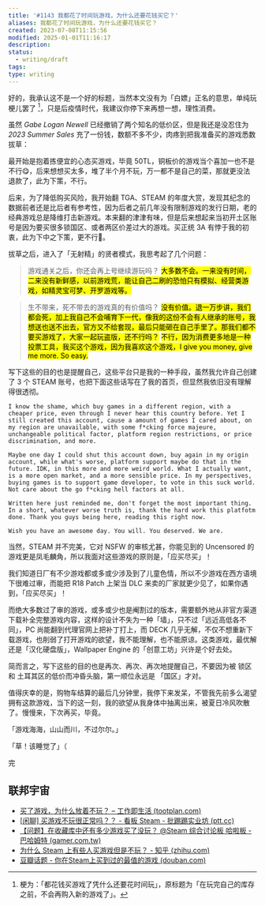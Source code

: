 ```yaml
---
title: '#1143 我都花了时间玩游戏，为什么还要花钱买它？'
aliases: 我都花了时间玩游戏，为什么还要花钱买它？
created: 2023-07-08T11:15:56
modified: 2025-01-01T11:16:17
description: 
status:
  - writing/draft
tags: 
type: writing
---
```


好的，我承认这不是一个好的标题，当然本文没有为「白嫖」正名的意思，单纯玩梗儿罢了 [^BUY_BUY_BUY]，只是后疫情时代，我建议你停下来再想一想，理性消费。

虽然 *Gabe Logan Newell* 已经撤销了两个知名的低价区，但是我还是没忍住为 *2023 Summer Sales* 充了一份钱，数额不多不少，肉疼到把我准备买的游戏悉数拔草：

最开始是抱着拣便宜的心态买游戏，毕竟 50TL，铜板价的游戏当个喜加一也不是不行😋，后来想想买太多，堆了半个月不玩，万一都不是自己的菜，那就更没法退款了，此为下策，不行。

后来，为了降低购买风险，我开始翻 TGA、STEAM 的年度大赏，发现其纪念的数据前者还是比后者有参考性，因为后者之前几年没有限制游戏的发行日期，老的经典游戏总是降维打击新游戏。本来翻的津津有味，但是后来想起来当初开土区账号是因为要买很多锁国区、或者两区价差过大的游戏。买正统 3A 有悖于我的初衷，此为下中之下策，更不行🤯。

拔草之后，进入了「无射精」的贤者模式，我思考起了几个问题：

> 游戏通关之后，你还会再上号继续游玩吗？
<mark>大多数不会。一来没有时间，二来没有新鲜感，以前游戏荒，能让自己二刷的恐怕只有模拟、经营类游戏，如精灵宝可梦、开罗游戏等。</mark>

> 生不带来，死不带去的游戏真的有价值吗？
<mark>没有价值。退一万步讲，我们都会死，加上我自己不会哺育下一代，像我的这份不会有人继承的账号，我想送也送不出去，官方又不给套现，最后只能砸在自己手里了。那我们都不要买游戏了，大家一起玩盗版，还不行吗？</mark>
<mark>不行，因为消费更多地是一种投票工具，我买这个游戏，因为我喜欢这个游戏，I give you money, give me more. So easy.</mark>

写下这些的目的也是提醒自己，这些平台只是我的一种手段，虽然我允许自己创建了 3 个 STEAM 账号，也把下面这些话写在了我的首页，但显然我依旧没有理解得很透彻。

```
I know the shame, which buy games in a different region, with a cheaper price, even through I never hear this country before. Yet I still created this account, cause a amount of games I cared about, on my region are unavailable, with some f*cking force majeure, unchangeable political factor, platform region restrictions, or price discrimination, and more. 
      
Maybe one day I could shut this account down, buy again in my origin account, while what's worse, platform support maybe do that in the future. IDK, in this more and more weird world. What I actually want, is a more open market, and a more sensible price. In my perspectives, buying games is to support game developer, to vote in this suck world. Not care about the go f*cking hell factors at all.
      
Written here just reminded me, don't forget the most important thing. In a short, whatever worse truth is, thank the hard work this platfotm done. Thank you guys being here, reading this right now. 
      
Wish you have an awesome day. You will. You deserved. We are.
```

当然，STEAM 并不完美，它对 NSFW 的审核尤甚，你能见到的 Uncensored 的游戏更是凤毛麟角，所以我面对这些游戏的原则是，「应买尽买」！

我们知道日厂有不少游戏都或多或少涉及到了儿童色情，所以不少游戏在西方语境下很难过审，而能把 R18 Patch 上架当 DLC 来卖的厂家就更少见了，如果你遇到，「应买尽买」！

而绝大多数过了审的游戏，或多或少也是阉割过的版本，需要额外地从非官方渠道下载补全完整游戏内容，这样的设计不失为一种「墙」，只不过「远近高低各不同」，PC 尚能翻到代理官网上把补丁打上，而 DECK 几乎无解，不仅不想重新下载游戏，也削弱了打开游戏的欲望，我不能理解，也不能原谅。这类游戏，最优解还是「汉化硬盘版」，Wallpaper Engine 的「创意工坊」兴许是个好去处。

简而言之，写下这些的目的也是再次、再次、再次地提醒自己，不要因为被 锁区 和 土耳其区的低价而冲昏头脑，第一顺位永远是 「国区」才对。

值得庆幸的是，购物车结算的最后几分钟里，我停下来发呆，不管我先前多么渴望拥有这款游戏，当下的这一刻，我的欲望从我身体中抽离出来，被夏日冷风吹散了。慢慢来，下次再买，毕竟。

「游戏海海，山山而川，不过尔尔。」

「草！该睡觉了」（

完

## 联邦宇宙

- [买了游戏，为什么放着不玩？ – 工作即生活 (tootplan.com)](https://tootplan.com/otaku/talk-about-steam-library/)
- [[闲聊] 买游戏不玩很正常吗？？ - 看板 Steam - 批踢踢实业坊 (ptt.cc)](https://www.ptt.cc/bbs/Steam/M.1612060886.A.1EA.html)
- [【问题】在收藏库中还有多少游戏买了没玩？ @Steam 综合讨论板 哈啦板 - 巴哈姆特 (gamer.com.tw)](https://forum.gamer.com.tw/C.php?bsn=60599&snA=40205)
- [为什么 Steam 上有些人买游戏但是不玩？ - 知乎 (zhihu.com)](https://www.zhihu.com/question/575025061)
- [豆瓣话题 - 你在Steam上买到过的最值的游戏 (douban.com)](https://www.douban.com/gallery/topic/65334/)

[^BUY_BUY_BUY]: 梗为：「都花钱买游戏了凭什么还要花时间玩」，原标题为「在玩完自己的库存之前，不会再购入新的游戏了」。
